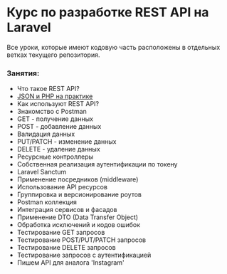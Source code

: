 # Курс по разработке REST API на Laravel

Все уроки, которые имеют кодовую часть расположены в отдельных 
ветках текущего репозитория.

### Занятия:

- Что такое REST API?
- [JSON и PHP на практике](https://github.com/somecode-pro/laravel-api-development/tree/json)
- Как используют REST API?
- Знакомство с Postman
- GET - получение данных
- POST - добавление данных
- Валидация данных
- PUT/PATCH - изменение данных
- DELETE - удаление данных
- Ресурсные контроллеры
- Собственная реализация аутентификации по токену
- Laravel Sanctum
- Применение посредников (middleware)
- Использование API ресурсов
- Группировка и версионирование роутов
- Postman коллекция
- Интеграция сервисов и фасадов
- Применение DTO (Data Transfer Object)
- Обработка исключений и кодов ошибок
- Тестирование GET запросов
- Тестирование POST/PUT/PATCH запросов
- Тестирование DELETE запросов
- Тестирование запросов с аутентификацией
- Пишем API для аналога 'Instagram'